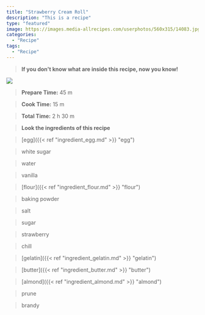 ```yaml
---
title: "Strawberry Cream Roll"
description: "This is a recipe"
type: "featured"
image: https://images.media-allrecipes.com/userphotos/560x315/14083.jpg
categories: 
  - "Recipe"
tags: 
  - "Recipe"
---
```



>**If you don't know what are inside this recipe, now you know!**

![](../images/Recipes-Banner.jpg)
> **Prepare Time:** 45 m


> **Cook Time:** 15 m


> **Total Time:** 2 h 30 m

> **Look the ingredients of this recipe**

> [egg]({{< ref "ingredient_egg.md" >}} "egg")

> white sugar

> water

> vanilla

> [flour]({{< ref "ingredient_flour.md" >}} "flour")

> baking powder

> salt

> sugar

> strawberry

> chill

> [gelatin]({{< ref "ingredient_gelatin.md" >}} "gelatin")

> [butter]({{< ref "ingredient_butter.md" >}} "butter")

> [almond]({{< ref "ingredient_almond.md" >}} "almond")

> prune

> brandy

